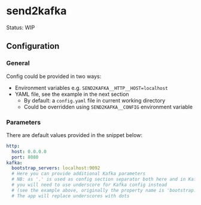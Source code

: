 # send2kafka

Status: WIP

## Configuration

### General

Config could be provided in two ways:
- Environment variables e.g. `SEND2KAFKA__HTTP__HOST=localhost`
- YAML file, see the example in the next section
  - By default: a `config.yaml` file in current working directory
  - Could be overridden using `SEND2KAFKA__CONFIG` environment variable

### Parameters

There are default values provided in the snippet below:

```yaml
http:
  host: 0.0.0.0
  port: 8080
kafka:
  bootstrap_servers: localhost:9092
  # Here you can provide additional Kafka parameters
  # NB: as '.' is used as config section separator both here and in Kafka,
  # you will need to use underscore for Kafka config instead
  # (see the example above, originally the property name is 'bootstrap.servers').
  # The app will replace underscores with dots
```